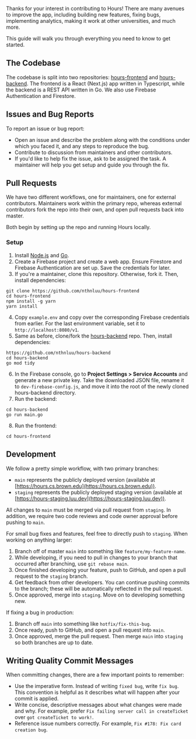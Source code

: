 Thanks for your interest in contributing to Hours! There are many avenues to improve the app, including building new features, fixing bugs, implementing analytics, making it work at other universities, and much more.

This guide will walk you through everything you need to know to get started.

## The Codebase
The codebase is split into two repositories: [hours-frontend](https://github.com/nthnluu/hours-frontend) and [hours-backend](https://github.com/nthnluu/hours-backend). The frontend is a React (Next.js) app written in Typescript, while the backend is a REST API written in Go. We also use Firebase Authentication and Firestore.

## Issues and Bug Reports
To report an issue or bug report:
- Open an issue and describe the problem along with the conditions under which you faced it, and any steps to reproduce the bug.
- Contribute to discussion from maintainers and other contributors.
- If you'd like to help fix the issue, ask to be assigned the task. A maintainer will help you get setup and guide you through the fix.

## Pull Requests
We have two different workflows, one for maintainers, one for external contributors. Maintainers work within the primary repo, whereas external contributors fork the repo into their own, and open pull requests back into master.

Both begin by setting up the repo and running Hours locally.

### Setup
1. Install [Node.js](https://nodejs.org/en/) and [Go](https://go.dev/dl/).
2. Create a Firebase project and create a web app. Ensure Firestore and Firebase Authentication are set up. Save the credentials for later.
3. If you're a maintainer, clone this repository. Otherwise, fork it. Then, install dependencies:
```bash=
git clone https://github.com/nthnluu/hours-frontend
cd hours-frontend
npm install -g yarn
yarn install
```
4. Copy `example.env` and copy over the corresponding Firebase credentials from earlier. For the last environment variable, set it to `http://localhost:8080/v1`.
5. Same as before, clone/fork the [hours-backend](https://github.com/nthnluu/hours-backend) repo. Then, install dependencies:
```bash=
https://github.com/nthnluu/hours-backend
cd hours-backend
go mod tidy
```
6. In the Firebase console, go to **Project Settings > Service Accounts** and generate a new private key. Take the downloaded JSON file, rename it to `dev-firebase-config.js`, and move it into the root of the newly cloned hours-backend directory.
7. Run the backend:
```bash=
cd hours-backend
go run main.go
```
8. Run the frontend:
```bash=
cd hours-frontend
```

## Development
We follow a pretty simple workflow, with two primary branches:
- `main` represents the publicly deployed version (available at [https://hours.cs.brown.edu](https://hours.cs.brown.edu)).
- `staging` represents the publicly deployed staging version (available at [https://hours-staging.luu.dev](https://hours-staging.luu.dev)).

All changes to `main` must be merged via pull request from `staging`. In addition, we require two code reviews and code owner approval before pushing to `main`. 

For small bug fixes and features, feel free to directly push to `staging`. When working on anything larger:
1. Branch off of master `main` into something like `feature/my-feature-name`.
2. While developing, if you need to pull in changes to your branch that occurred after branching, use `git rebase main`.
3. Once finished developing your feature, push to GitHub, and open a pull request to the `staging` branch.
4. Get feedback from other developers. You can continue pushing commits to the branch; these will be automatically reflected in the pull request.
5. Once approved, merge into `staging`. Move on to developing something new.

If fixing a bug in production:
1. Branch off `main` into something like `hotfix/fix-this-bug`.
2. Once ready, push to GitHub, and open a pull request into `main`.
3. Once approved, merge the pull request. Then merge `main` into `staging` so both branches are up to date.

## Writing Quality Commit Messages
When committing changes, there are a few important points to remember:
- Use the imperative form. Instead of writing `fixed bug`, write `fix bug`. This convention is helpful as it describes what will happen after your commit is applied.
- Write concise, descriptive messages about what changes were made and why. For example, prefer `Fix failing server call in createTicket` over `got createTicket to work!`.
- Reference issue numbers correctly. For example, `Fix #178: Fix card creation bug`.
